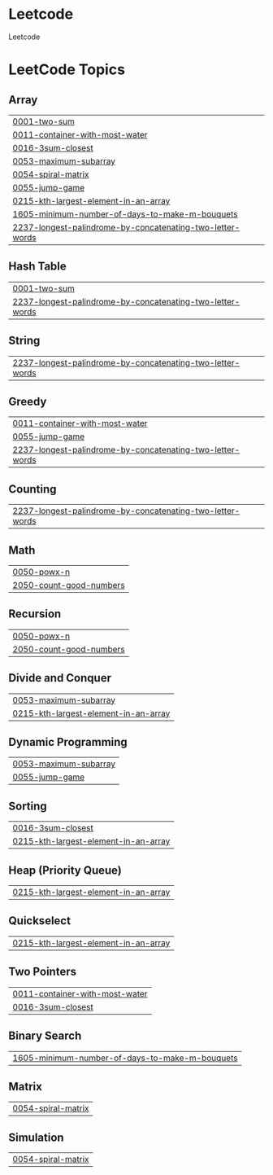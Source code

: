 # Leetcode
Leetcode

<!---LeetCode Topics Start-->
# LeetCode Topics
## Array
|  |
| ------- |
| [0001-two-sum](https://github.com/ShyamsaranRajendran/Leetcode/tree/master/0001-two-sum) |
| [0011-container-with-most-water](https://github.com/ShyamsaranRajendran/Leetcode/tree/master/0011-container-with-most-water) |
| [0016-3sum-closest](https://github.com/ShyamsaranRajendran/Leetcode/tree/master/0016-3sum-closest) |
| [0053-maximum-subarray](https://github.com/ShyamsaranRajendran/Leetcode/tree/master/0053-maximum-subarray) |
| [0054-spiral-matrix](https://github.com/ShyamsaranRajendran/Leetcode/tree/master/0054-spiral-matrix) |
| [0055-jump-game](https://github.com/ShyamsaranRajendran/Leetcode/tree/master/0055-jump-game) |
| [0215-kth-largest-element-in-an-array](https://github.com/ShyamsaranRajendran/Leetcode/tree/master/0215-kth-largest-element-in-an-array) |
| [1605-minimum-number-of-days-to-make-m-bouquets](https://github.com/ShyamsaranRajendran/Leetcode/tree/master/1605-minimum-number-of-days-to-make-m-bouquets) |
| [2237-longest-palindrome-by-concatenating-two-letter-words](https://github.com/ShyamsaranRajendran/Leetcode/tree/master/2237-longest-palindrome-by-concatenating-two-letter-words) |
## Hash Table
|  |
| ------- |
| [0001-two-sum](https://github.com/ShyamsaranRajendran/Leetcode/tree/master/0001-two-sum) |
| [2237-longest-palindrome-by-concatenating-two-letter-words](https://github.com/ShyamsaranRajendran/Leetcode/tree/master/2237-longest-palindrome-by-concatenating-two-letter-words) |
## String
|  |
| ------- |
| [2237-longest-palindrome-by-concatenating-two-letter-words](https://github.com/ShyamsaranRajendran/Leetcode/tree/master/2237-longest-palindrome-by-concatenating-two-letter-words) |
## Greedy
|  |
| ------- |
| [0011-container-with-most-water](https://github.com/ShyamsaranRajendran/Leetcode/tree/master/0011-container-with-most-water) |
| [0055-jump-game](https://github.com/ShyamsaranRajendran/Leetcode/tree/master/0055-jump-game) |
| [2237-longest-palindrome-by-concatenating-two-letter-words](https://github.com/ShyamsaranRajendran/Leetcode/tree/master/2237-longest-palindrome-by-concatenating-two-letter-words) |
## Counting
|  |
| ------- |
| [2237-longest-palindrome-by-concatenating-two-letter-words](https://github.com/ShyamsaranRajendran/Leetcode/tree/master/2237-longest-palindrome-by-concatenating-two-letter-words) |
## Math
|  |
| ------- |
| [0050-powx-n](https://github.com/ShyamsaranRajendran/Leetcode/tree/master/0050-powx-n) |
| [2050-count-good-numbers](https://github.com/ShyamsaranRajendran/Leetcode/tree/master/2050-count-good-numbers) |
## Recursion
|  |
| ------- |
| [0050-powx-n](https://github.com/ShyamsaranRajendran/Leetcode/tree/master/0050-powx-n) |
| [2050-count-good-numbers](https://github.com/ShyamsaranRajendran/Leetcode/tree/master/2050-count-good-numbers) |
## Divide and Conquer
|  |
| ------- |
| [0053-maximum-subarray](https://github.com/ShyamsaranRajendran/Leetcode/tree/master/0053-maximum-subarray) |
| [0215-kth-largest-element-in-an-array](https://github.com/ShyamsaranRajendran/Leetcode/tree/master/0215-kth-largest-element-in-an-array) |
## Dynamic Programming
|  |
| ------- |
| [0053-maximum-subarray](https://github.com/ShyamsaranRajendran/Leetcode/tree/master/0053-maximum-subarray) |
| [0055-jump-game](https://github.com/ShyamsaranRajendran/Leetcode/tree/master/0055-jump-game) |
## Sorting
|  |
| ------- |
| [0016-3sum-closest](https://github.com/ShyamsaranRajendran/Leetcode/tree/master/0016-3sum-closest) |
| [0215-kth-largest-element-in-an-array](https://github.com/ShyamsaranRajendran/Leetcode/tree/master/0215-kth-largest-element-in-an-array) |
## Heap (Priority Queue)
|  |
| ------- |
| [0215-kth-largest-element-in-an-array](https://github.com/ShyamsaranRajendran/Leetcode/tree/master/0215-kth-largest-element-in-an-array) |
## Quickselect
|  |
| ------- |
| [0215-kth-largest-element-in-an-array](https://github.com/ShyamsaranRajendran/Leetcode/tree/master/0215-kth-largest-element-in-an-array) |
## Two Pointers
|  |
| ------- |
| [0011-container-with-most-water](https://github.com/ShyamsaranRajendran/Leetcode/tree/master/0011-container-with-most-water) |
| [0016-3sum-closest](https://github.com/ShyamsaranRajendran/Leetcode/tree/master/0016-3sum-closest) |
## Binary Search
|  |
| ------- |
| [1605-minimum-number-of-days-to-make-m-bouquets](https://github.com/ShyamsaranRajendran/Leetcode/tree/master/1605-minimum-number-of-days-to-make-m-bouquets) |
## Matrix
|  |
| ------- |
| [0054-spiral-matrix](https://github.com/ShyamsaranRajendran/Leetcode/tree/master/0054-spiral-matrix) |
## Simulation
|  |
| ------- |
| [0054-spiral-matrix](https://github.com/ShyamsaranRajendran/Leetcode/tree/master/0054-spiral-matrix) |
<!---LeetCode Topics End-->